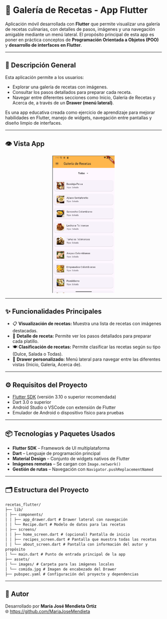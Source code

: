 # 📱 Galería de Recetas - App Flutter

Aplicación móvil desarrollada con **Flutter** que permite visualizar una galería de recetas culinarias, con detalles de pasos, imágenes y una navegación amigable mediante un menú lateral. El propósito principal de esta app es poner en práctica conceptos de **Programación Orientada a Objetos (POO)** y **desarrollo de interfaces en Flutter**.

---

## 🧾 Descripción General

Esta aplicación permite a los usuarios:

- Explorar una galería de recetas con imágenes.
- Consultar los pasos detallados para preparar cada receta.
- Navegar entre diferentes secciones como Inicio, Galería de Recetas y Acerca de, a través de un **Drawer (menú lateral)**.

Es una app educativa creada como ejercicio de aprendizaje para mejorar habilidades en Flutter, manejo de widgets, navegación entre pantallas y diseño limpio de interfaces.

---

## 👁️ Vista App
<p align="center">
  <img src="app.png" width="200"/>
</p>

---

## ✨ Funcionalidades Principales

- 📋 **Visualización de recetas:** Muestra una lista de recetas con imágenes destacadas.
- 📸 **Detalle de receta:** Permite ver los pasos detallados para preparar cada platillo.
- 🍽️ **Clasificación de recetas:** Permite clasificar las recetas según su tipo (Dulce, Salada o Todas).
- 📂 **Drawer personalizado:** Menú lateral para navegar entre las diferentes vistas (Inicio, Galería, Acerca de).

---

## ⚙️ Requisitos del Proyecto

- [Flutter SDK](https://docs.flutter.dev/get-started/install) (versión 3.10 o superior recomendada)
- Dart 3.0 o superior
- Android Studio o VSCode con extensión de Flutter
- Emulador de Android o dispositivo físico para pruebas

---

## 📦 Tecnologías y Paquetes Usados

- **Flutter SDK** – Framework de UI multiplataforma
- **Dart** – Lenguaje de programación principal
- **Material Design** – Conjunto de widgets nativos de Flutter
- **Imágenes remotas** – Se cargan con `Image.network()`
- **Gestión de rutas** – Navegación con `Navigator.pushReplacementNamed`

---

## 🗂️ Estructura del Proyecto

```
recetas_flutter/
├── lib/
│ ├── components/
│ │ ├── app_drawer.dart # Drawer lateral con navegación
│ │ └── Recipe.dart # Modelo de datos para las recetas
│ ├── screens/
│ │ ├── home_screen.dart # (opcional) Pantalla de inicio
│ │ ├── recipes_screen.dart # Pantalla que muestra todas las recetas
│ │ └── about_screen.dart # Pantalla con información del autor y propósito
│ └── main.dart # Punto de entrada principal de la app
├── assets/
│ └── images/ # Carpeta para las imágenes locales
│ └── comida.jpg # Imagen de encabezado del Drawer
├── pubspec.yaml # Configuración del proyecto y dependencias

```
---

## 👤 Autor

Desarrollado por **María José Mendieta Ortiz**   
🌐 https://github.com/MariaJoseMendieta